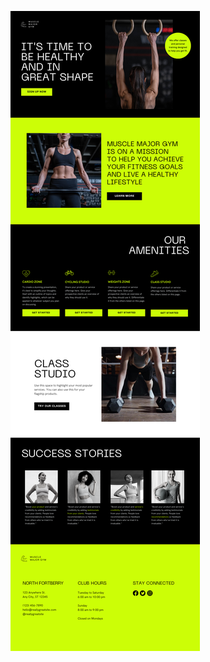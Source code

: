 ![template](https://raw.githubusercontent.com/ShriIraCatalog/resources-two/refs/heads/master/2025/04/20/20250420035808.png)
